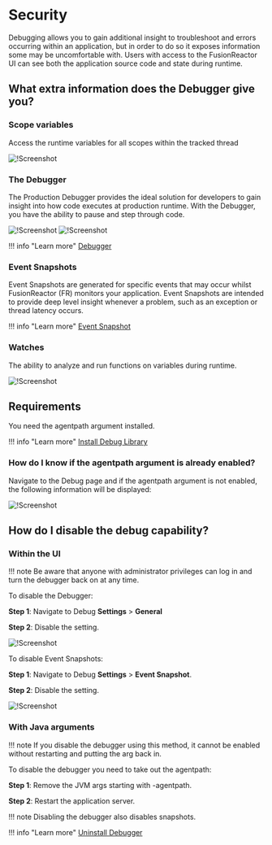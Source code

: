 # Security

Debugging allows you to gain additional insight to troubleshoot and errors occurring within an application, but in order to do so it exposes information some may be uncomfortable with. Users with access to the FusionReactor UI can see both the application source code and state during runtime.

## What extra information does the Debugger give you?

### Scope variables

Access the runtime variables for all scopes within the tracked thread

![!Screenshot](/Data-insights/Features/Debugger/images/scope.png)

### The Debugger
The Production Debugger provides the ideal solution for developers to gain insight into how code executes at production runtime. With the Debugger, you have the ability to pause and step through code.

![!Screenshot](/Data-insights/Features/Debugger/images/thread.png)
![!Screenshot](/Data-insights/Features/Debugger/images/thread2.png)

!!! info "Learn more"
    [Debugger](/Data-insights/Features/Debugger/Overview/)

### Event Snapshots

Event Snapshots are generated for specific events that may occur whilst FusionReactor (FR) monitors your application.  Event Snapshots are intended to provide deep level insight whenever a problem, such as an exception or thread latency occurs.

!!! info "Learn more"
    [Event Snapshot](/Data-insights/Features/Debugger/Event-Snapshot/)


### Watches 

The ability to analyze and run functions on variables during runtime.

![!Screenshot](/Data-insights/Features/Debugger/images/watches.png)

## Requirements
You need the agentpath argument installed.

!!! info "Learn more"
    [Install Debug Library](/Monitor-your-data/FR-Agent/Installation/Manual/#step-2-download-the-fusionreactor-installation-files)

### How do I know if the agentpath argument is already enabled?

Navigate to the Debug page and if the agentpath argument is not enabled, the following information will be displayed: 

![!Screenshot](/Data-insights/Features/Debugger/images/debugmissing.png)


## How do I disable the debug capability?

### Within the UI

!!! note
    Be aware that anyone with administrator privileges can log in and turn the debugger back on at any time.

To disable the Debugger:

**Step 1**: Navigate to Debug **Settings** > **General**

**Step 2**: Disable the setting.

![!Screenshot](/Data-insights/Features/Debugger/images/config1.png)

To disable Event Snapshots:

**Step 1**: Navigate to Debug **Settings** > **Event Snapshot**.

**Step 2**: Disable the setting.

![!Screenshot](/Data-insights/Features/Debugger/images/config2.png)


### With Java arguments

!!! note
    If you disable the debugger using this method, it cannot be enabled without restarting and putting the arg back in.

To disable the debugger you need to take out the agentpath:

**Step 1**: Remove the JVM args starting with -agentpath.

**Step 2**: Restart the application server.

!!! note
    Disabling the debugger also disables snapshots.

!!! info "Learn more"
    [Uninstall Debugger](/Monitor-your-data/FR-Agent/Installation/Manual/#step-1-stop-your-application-server)







